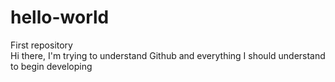 # hello-world
First repository
<br>Hi there, I'm trying to understand Github and everything I should understand to begin developing
